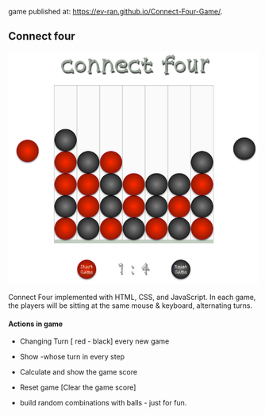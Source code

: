   
game  published at:    https://ev-ran.github.io/Connect-Four-Game/.

## Connect four

![-](img/game.png)

Connect Four implemented with HTML, CSS, and JavaScript. In each game, the players will be sitting at the same mouse & keyboard, alternating turns.

#### Actions in game
*  Changing Turn [ red - black] every new game 
*  Show -whose turn in every step
* Calculate and show the game score 

* Reset game [Clear the game score]
*  build random combinations with balls - just for fun.